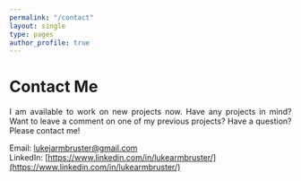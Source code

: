 ```yaml
---
permalink: "/contact"
layout: single
type: pages
author_profile: true
---
```


# Contact Me
<p style='text-align: justify;'>I am available to work on new projects now. Have any projects in mind? Want to leave a comment on one of my previous projects? Have a question? Please contact me!</p>

Email: lukejarmbruster@gmail.com  
LinkedIn: [https://www.linkedin.com/in/lukearmbruster/](https://www.linkedin.com/in/lukearmbruster/)
